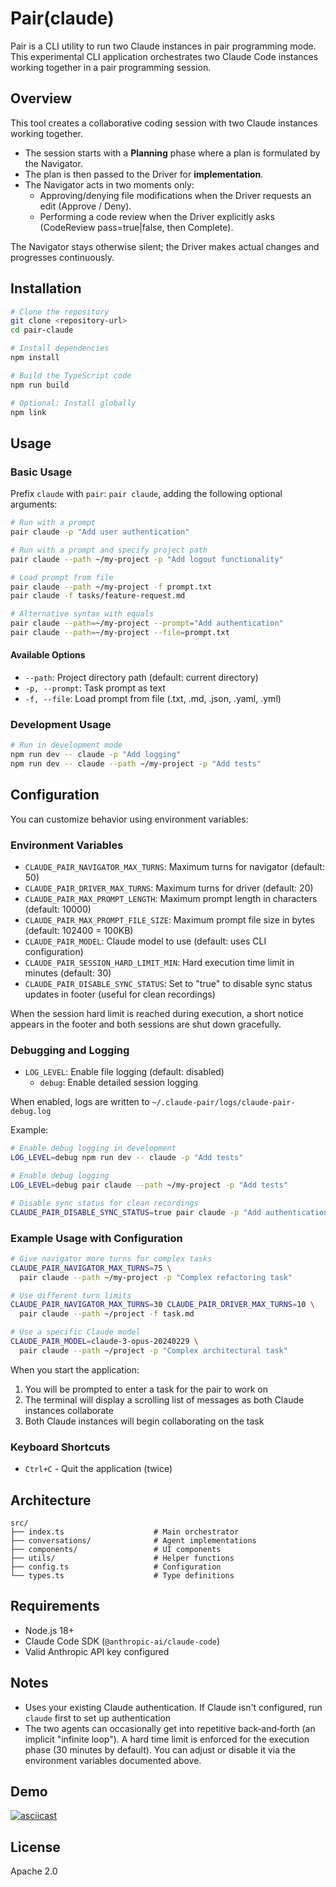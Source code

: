 # Pair(claude)

Pair is a CLI utility to run two Claude instances in pair programming mode. This experimental CLI application orchestrates two Claude Code instances working together in a pair programming session.

## Overview

This tool creates a collaborative coding session with two Claude instances working together.

- The session starts with a **Planning** phase where a plan is formulated by the Navigator.
- The plan is then passed to the Driver for **implementation**.
- The Navigator acts in two moments only:
  - Approving/denying file modifications when the Driver requests an edit (Approve / Deny).
  - Performing a code review when the Driver explicitly asks (CodeReview pass=true|false, then Complete).

The Navigator stays otherwise silent; the Driver makes actual changes and progresses continuously.

## Installation

```bash
# Clone the repository
git clone <repository-url>
cd pair-claude

# Install dependencies
npm install

# Build the TypeScript code
npm run build

# Optional: Install globally
npm link
```

## Usage

### Basic Usage

Prefix `claude` with `pair`: `pair claude`, adding the following optional arguments:

```bash
# Run with a prompt
pair claude -p "Add user authentication"

# Run with a prompt and specify project path
pair claude --path ~/my-project -p "Add logout functionality"

# Load prompt from file
pair claude --path ~/my-project -f prompt.txt
pair claude -f tasks/feature-request.md

# Alternative syntax with equals
pair claude --path=~/my-project --prompt="Add authentication"
pair claude --path=~/my-project --file=prompt.txt
```

#### Available Options
- `--path`: Project directory path (default: current directory)
- `-p, --prompt`: Task prompt as text
- `-f, --file`: Load prompt from file (.txt, .md, .json, .yaml, .yml)

### Development Usage
```bash
# Run in development mode
npm run dev -- claude -p "Add logging"
npm run dev -- claude --path ~/my-project -p "Add tests"
```

## Configuration

You can customize behavior using environment variables:

### Environment Variables
- `CLAUDE_PAIR_NAVIGATOR_MAX_TURNS`: Maximum turns for navigator (default: 50)
- `CLAUDE_PAIR_DRIVER_MAX_TURNS`: Maximum turns for driver (default: 20)
- `CLAUDE_PAIR_MAX_PROMPT_LENGTH`: Maximum prompt length in characters (default: 10000)
- `CLAUDE_PAIR_MAX_PROMPT_FILE_SIZE`: Maximum prompt file size in bytes (default: 102400 = 100KB)
- `CLAUDE_PAIR_MODEL`: Claude model to use (default: uses CLI configuration)
- `CLAUDE_PAIR_SESSION_HARD_LIMIT_MIN`: Hard execution time limit in minutes (default: 30)
- `CLAUDE_PAIR_DISABLE_SYNC_STATUS`: Set to "true" to disable sync status updates in footer (useful for clean recordings)

When the session hard limit is reached during execution, a short notice appears in the footer and both sessions are shut down gracefully.

### Debugging and Logging
- `LOG_LEVEL`: Enable file logging (default: disabled)
  - `debug`: Enable detailed session logging

When enabled, logs are written to `~/.claude-pair/logs/claude-pair-debug.log`

Example:
```bash
# Enable debug logging in development
LOG_LEVEL=debug npm run dev -- claude -p "Add tests"

# Enable debug logging
LOG_LEVEL=debug pair claude --path ~/my-project -p "Add tests"

# Disable sync status for clean recordings
CLAUDE_PAIR_DISABLE_SYNC_STATUS=true pair claude -p "Add authentication"
```

### Example Usage with Configuration
```bash
# Give navigator more turns for complex tasks
CLAUDE_PAIR_NAVIGATOR_MAX_TURNS=75 \
  pair claude --path ~/my-project -p "Complex refactoring task"

# Use different turn limits
CLAUDE_PAIR_NAVIGATOR_MAX_TURNS=30 CLAUDE_PAIR_DRIVER_MAX_TURNS=10 \
  pair claude --path ~/project -f task.md

# Use a specific Claude model
CLAUDE_PAIR_MODEL=claude-3-opus-20240229 \
  pair claude --path ~/project -p "Complex architectural task"

```

When you start the application:

1. You will be prompted to enter a task for the pair to work on
2. The terminal will display a scrolling list of messages as both Claude instances collaborate
3. Both Claude instances will begin collaborating on the task

### Keyboard Shortcuts

- `Ctrl+C` - Quit the application (twice)

## Architecture

```
src/
├── index.ts                    # Main orchestrator
├── conversations/              # Agent implementations
├── components/                 # UI components
├── utils/                      # Helper functions
├── config.ts                   # Configuration
└── types.ts                    # Type definitions
```

## Requirements

- Node.js 18+
- Claude Code SDK (`@anthropic-ai/claude-code`)
- Valid Anthropic API key configured

## Notes

- Uses your existing Claude authentication. If Claude isn't configured, run `claude` first to set up authentication
- The two agents can occasionally get into repetitive back‑and‑forth (an implicit "infinite loop"). A hard time limit is enforced for the execution phase (30 minutes by default). You can adjust or disable it via the environment variables documented above.

## Demo

[![asciicast](https://asciinema.org/a/740961.svg)](https://asciinema.org/a/740961)

## License

Apache 2.0
